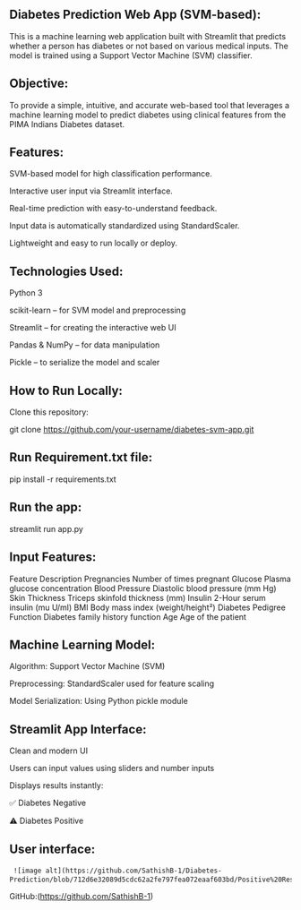 ## Diabetes Prediction Web App (SVM-based):

This is a machine learning web application built with Streamlit that predicts whether a person has diabetes or not based on various medical inputs. The model is trained using a Support Vector Machine (SVM) classifier.

## Objective:

To provide a simple, intuitive, and accurate web-based tool that leverages a machine learning model to predict diabetes using clinical features from the PIMA Indians Diabetes dataset.

## Features:

SVM-based model for high classification performance.

Interactive user input via Streamlit interface.

Real-time prediction with easy-to-understand feedback.

Input data is automatically standardized using StandardScaler.

Lightweight and easy to run locally or deploy.

## Technologies Used:

Python 3

scikit-learn – for SVM model and preprocessing

Streamlit – for creating the interactive web UI

Pandas & NumPy – for data manipulation

Pickle – to serialize the model and scaler

## How to Run Locally:

Clone this repository:

git clone https://github.com/your-username/diabetes-svm-app.git

## Run Requirement.txt file:

pip install -r requirements.txt

## Run the app:

streamlit run app.py

## Input Features:

Feature	Description
Pregnancies	Number of times pregnant
Glucose	Plasma glucose concentration
Blood Pressure	Diastolic blood pressure (mm Hg)
Skin Thickness	Triceps skinfold thickness (mm)
Insulin	2-Hour serum insulin (mu U/ml)
BMI	Body mass index (weight/height²)
Diabetes Pedigree Function	Diabetes family history function
Age	Age of the patient

## Machine Learning Model:

Algorithm: Support Vector Machine (SVM)

Preprocessing: StandardScaler used for feature scaling

Model Serialization: Using Python pickle module

## Streamlit App Interface:

Clean and modern UI

Users can input values using sliders and number inputs

Displays results instantly:

✅ Diabetes Negative

⚠️ Diabetes Positive

## User interface:

     ![image alt](https://github.com/SathishB-1/Diabetes-Prediction/blob/712d6e32089d5cdc62a2fe797fea072eaaf603bd/Positive%20Result.png)


GitHub:(https://github.com/SathishB-1)
